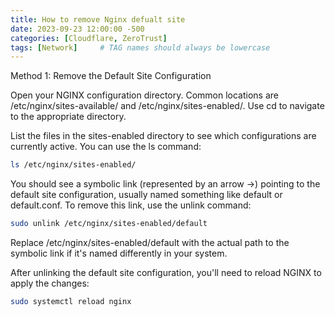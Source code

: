 ```yaml
---
title: How to remove Nginx defualt site
date: 2023-09-23 12:00:00 -500
categories: [Cloudflare, ZeroTrust]
tags: [Network]     # TAG names should always be lowercase
---
```



Method 1: Remove the Default Site Configuration

Open your NGINX configuration directory. Common locations are /etc/nginx/sites-available/ and /etc/nginx/sites-enabled/. Use cd to navigate to the appropriate directory.

List the files in the sites-enabled directory to see which configurations are currently active. You can use the ls command:

```sh
ls /etc/nginx/sites-enabled/
```
You should see a symbolic link (represented by an arrow ->) pointing to the default site configuration, usually named something like default or default.conf. To remove this link, use the unlink command:

```sh
sudo unlink /etc/nginx/sites-enabled/default
```
Replace /etc/nginx/sites-enabled/default with the actual path to the symbolic link if it's named differently in your system.

After unlinking the default site configuration, you'll need to reload NGINX to apply the changes:

```sh
sudo systemctl reload nginx
```